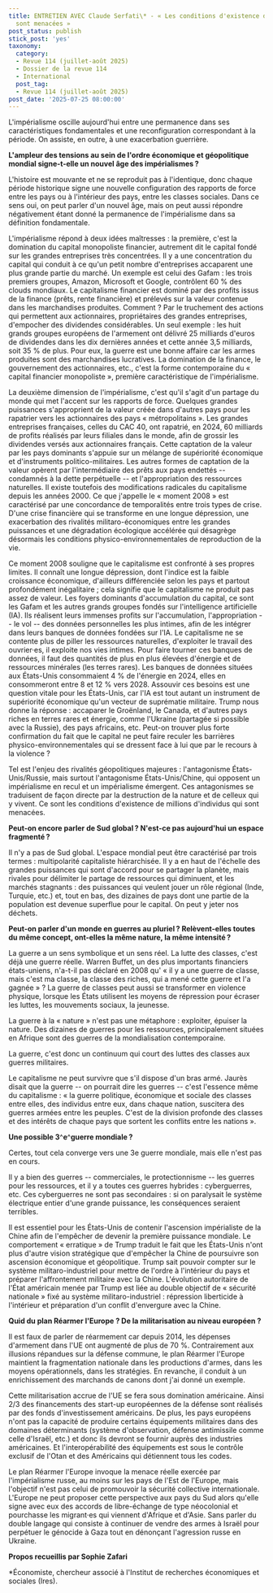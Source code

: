 ```yaml
---
title: ENTRETIEN AVEC Claude Serfati\* - « Les conditions d'existence de millions d'individus
  sont menacées »
post_status: publish
stick_post: 'yes'
taxonomy:
  category:
  - Revue 114 (juillet-août 2025)
  - Dossier de la revue 114
  - International
  post_tag:
  - Revue 114 (juillet-août 2025)
post_date: '2025-07-25 08:00:00'
---
```


L'impérialisme oscille aujourd'hui entre une permanence dans ses caractéristiques fondamentales et une reconfiguration correspondant à la période. On assiste, en outre, à une exacerbation guerrière.

**L'ampleur des tensions au sein de l'ordre économique et géopolitique mondial signe-t-elle un nouvel âge des impérialismes** **?**

L'histoire est mouvante et ne se reproduit pas à l'identique, donc chaque période historique signe une nouvelle configuration des rapports de force entre les pays ou à l'intérieur des pays, entre les classes sociales. Dans ce sens oui, on peut parler d'un nouvel âge, mais on peut aussi répondre négativement étant donné la permanence de l'impérialisme dans sa définition fondamentale.

L'impérialisme répond à deux idées maîtresses : la première, c'est la domination du capital monopoliste financier, autrement dit le capital fondé sur les grandes entreprises très concentrées. Il y a une concentration du capital qui conduit à ce qu'un petit nombre d'entreprises accaparent une plus grande partie du marché. Un exemple est celui des Gafam : les trois premiers groupes, Amazon, Microsoft et Google, contrôlent 60 % des clouds mondiaux. Le capitalisme financier est dominé par des profits issus de la finance (prêts, rente financière) et prélevés sur la valeur contenue dans les marchandises produites. Comment ? Par le truchement des actions qui permettent aux actionnaires, propriétaires des grandes entreprises, d'empocher des dividendes considérables. Un seul exemple : les huit grands groupes européens de l'armement ont délivré 25 milliards d'euros de dividendes dans les dix dernières années et cette année 3,5 milliards, soit 35 % de plus. Pour eux, la guerre est une bonne affaire car les armes produites sont des marchandises lucratives. La domination de la finance, le gouvernement des actionnaires, etc., c'est la forme contemporaine du « capital financier monopoliste », première caractéristique de l'impérialisme.

La deuxième dimension de l'impérialisme, c'est qu'il s'agit d'un partage du monde qui met l'accent sur les rapports de force. Quelques grandes puissances s'approprient de la valeur créée dans d'autres pays pour les rapatrier vers les actionnaires des pays « métropolitains ». Les grandes entreprises françaises, celles du CAC 40, ont rapatrié, en 2024, 60 milliards de profits réalisés par leurs filiales dans le monde, afin de grossir les dividendes versés aux actionnaires français. Cette captation de la valeur par les pays dominants s'appuie sur un mélange de supériorité économique et d'instruments politico-militaires. Les autres formes de captation de la valeur opèrent par l'intermédiaire des prêts aux pays endettés -- condamnés à la dette perpétuelle -- et l'appropriation des ressources naturelles. Il existe toutefois des modifications radicales du capitalisme depuis les années 2000. Ce que j'appelle le « moment 2008 » est caractérisé par une concordance de temporalités entre trois types de crise. D'une crise financière qui se transforme en une longue dépression, une exacerbation des rivalités militaro-économiques entre les grandes puissances et une dégradation écologique accélérée qui désagrège désormais les conditions physico-environnementales de reproduction de la vie.

Ce moment 2008 souligne que le capitalisme est confronté à ses propres limites. Il connaît une longue dépression, dont l'indice est la faible croissance économique, d'ailleurs différenciée selon les pays et partout profondément inégalitaire ; cela signifie que le capitalisme ne produit pas assez de valeur. Les foyers dominants d'accumulation du capital, ce sont les Gafam et les autres grands groupes fondés sur l'intelligence artificielle (IA). Ils réalisent leurs immenses profits sur l'accumulation, l'appropriation -- le vol -- des données personnelles les plus intimes, afin de les intégrer dans leurs banques de données fondées sur l'IA. Le capitalisme ne se contente plus de piller les ressources naturelles, d'exploiter le travail des ouvrier·es, il exploite nos vies intimes. Pour faire tourner ces banques de données, il faut des quantités de plus en plus élevées d'énergie et de ressources minérales (les terres rares). Les banques de données situées aux États-Unis consommaient 4 % de l'énergie en 2024, elles en consommeront entre 8 et 12 % vers 2028. Assouvir ces besoins est une question vitale pour les États-Unis, car l'IA est tout autant un instrument de supériorité économique qu'un vecteur de suprématie militaire. Trump nous donne la réponse : accaparer le Groënland, le Canada, et d'autres pays riches en terres rares et énergie, comme l'Ukraine (partagée si possible avec la Russie), des pays africains, etc. Peut-on trouver plus forte confirmation du fait que le capital ne peut faire reculer les barrières physico-environnementales qui se dressent face à lui que par le recours à la violence ?

Tel est l'enjeu des rivalités géopolitiques majeures : l'antagonisme États-Unis/Russie, mais surtout l'antagonisme États-Unis/Chine, qui opposent un impérialisme en recul et un impérialisme émergent. Ces antagonismes se traduisent de façon directe par la destruction de la nature et de celleux qui y vivent. Ce sont les conditions d'existence de millions d'individus qui sont menacées.

**Peut-on encore parler de Sud global** **? N'est-ce pas aujourd'hui un espace fragmenté** **?**

Il n'y a pas de Sud global. L'espace mondial peut être caractérisé par trois termes : multipolarité capitaliste hiérarchisée. Il y a en haut de l'échelle des grandes puissances qui sont d'accord pour se partager la planète, mais rivales pour délimiter le partage de ressources qui diminuent, et les marchés stagnants : des puissances qui veulent jouer un rôle régional (Inde, Turquie, etc.) et, tout en bas, des dizaines de pays dont une partie de la population est devenue superflue pour le capital. On peut y jeter nos déchets.

**Peut-on parler d'un monde en guerres au pluriel** **? Relèvent-elles toutes du même concept, ont-elles la même nature, la même intensité** **?**

La guerre a un sens symbolique et un sens réel. La lutte des classes, c'est déjà une guerre réelle. Warren Buffet, un des plus importants financiers états-uniens, n'a-t-il pas déclaré en 2008 qu' « il y a une guerre de classe, mais c'est ma classe, la classe des riches, qui a mené cette guerre et l'a gagnée » ? La guerre de classes peut aussi se transformer en violence physique, lorsque les États utilisent les moyens de répression pour écraser les luttes, les mouvements sociaux, la jeunesse.

La guerre à la « nature » n'est pas une métaphore : exploiter, épuiser la nature. Des dizaines de guerres pour les ressources, principalement situées en Afrique sont des guerres de la mondialisation contemporaine.

La guerre, c'est donc un continuum qui court des luttes des classes aux guerres militaires.

Le capitalisme ne peut survivre que s'il dispose d'un bras armé. Jaurès disait que la guerre -- on pourrait dire les guerres -- c'est l'essence même du capitalisme : « la guerre politique, économique et sociale des classes entre elles, des individus entre eux, dans chaque nation, suscitera des guerres armées entre les peuples. C'est de la division profonde des classes et des intérêts de chaque pays que sortent les conflits entre les nations ».

**Une possible 3**^**e**^**guerre mondiale** **?**

Certes, tout cela converge vers une 3e guerre mondiale, mais elle n'est pas en cours.

Il y a bien des guerres -- commerciales, le protectionnisme -- les guerres pour les ressources, et il y a toutes ces guerres hybrides : cyberguerres, etc. Ces cyberguerres ne sont pas secondaires : si on paralysait le système électrique entier d'une grande puissance, les conséquences seraient terribles.

Il est essentiel pour les États-Unis de contenir l'ascension impérialiste de la Chine afin de l'empêcher de devenir la première puissance mondiale. Le comportement « erratique » de Trump traduit le fait que les États-Unis n'ont plus d'autre vision stratégique que d'empêcher la Chine de poursuivre son ascension économique et géopolitique. Trump sait pouvoir compter sur le système militaro-industriel pour mettre de l'ordre à l'intérieur du pays et préparer l'affrontement militaire avec la Chine. L'évolution autoritaire de l'État américain menée par Trump est liée au double objectif de « sécurité nationale » fixé au système militaro-industriel : répression liberticide à l'intérieur et préparation d'un conflit d'envergure avec la Chine.

**Quid du plan Réarmer l'Europe ? De la militarisation au niveau européen ?**

Il est faux de parler de réarmement car depuis 2014, les dépenses d'armement dans l'UE ont augmenté de plus de 70 %. Contrairement aux illusions répandues sur la défense commune, le plan Réarmer l'Europe maintient la fragmentation nationale dans les productions d'armes, dans les moyens opérationnels, dans les stratégies. En revanche, il conduit à un enrichissement des marchands de canons dont j'ai donné un exemple.

Cette militarisation accrue de l'UE se fera sous domination américaine. Ainsi 2/3 des financements des start-up européennes de la défense sont réalisés par des fonds d'investissement américains. De plus, les pays européens n'ont pas la capacité de produire certains équipements militaires dans des domaines déterminants (système d'observation, défense antimissile comme celle d'Israël, etc.) et donc ils devront se fournir auprès des industries américaines. Et l'interopérabilité des équipements est sous le contrôle exclusif de l'Otan et des Américains qui détiennent tous les codes.

Le plan Réarmer l'Europe invoque la menace réelle exercée par l'impérialisme russe, au moins sur les pays de l'Est de l'Europe, mais l'objectif n'est pas celui de promouvoir la sécurité collective internationale. L'Europe ne peut proposer cette perspective aux pays du Sud alors qu'elle signe avec eux des accords de libre-échange de type néocolonial et pourchasse les migrant·es qui viennent d'Afrique et d'Asie. Sans parler du double langage qui consiste à continuer de vendre des armes à Israël pour perpétuer le génocide à Gaza tout en dénonçant l'agression russe en Ukraine.

**Propos recueillis par Sophie Zafari**

\*Économiste, chercheur associé à l'Institut de recherches économiques et sociales (Ires).